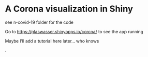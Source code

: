 A Corona visualization in Shiny
================

see n-covid-19 folder for the code

Go to <https://glaswasser.shinyapps.io/corona/> to see the app running

Maybe I’ll add a tutorial here later… who knows

.